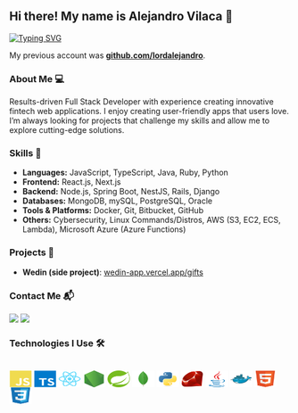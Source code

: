 ## Hi there! My name is Alejandro Vilaca 👋

<a href="https://git.io/typing-svg"><img src="https://readme-typing-svg.demolab.com?font=Inter&weight=500&pause=1000&color=FFFFFF&random=false&width=435&lines=Software+Engineer" alt="Typing SVG" /></a>

My previous account was **[github.com/lordalejandro](https://github.com/lordalejandro)**.

### About Me 💻

Results-driven Full Stack Developer with experience creating innovative fintech web applications. I enjoy creating user-friendly apps that users love. I’m always looking for projects that challenge my skills and allow me to explore cutting-edge solutions.

### Skills 🚀

- **Languages:** JavaScript, TypeScript, Java, Ruby, Python
- **Frontend:** React.js, Next.js
- **Backend:** Node.js, Spring Boot, NestJS, Rails, Django
- **Databases:** MongoDB, mySQL, PostgreSQL, Oracle
- **Tools & Platforms:** Docker, Git, Bitbucket, GitHub
- **Others:** Cybersecurity, Linux Commands/Distros, AWS (S3, EC2, ECS, Lambda), Microsoft Azure (Azure Functions)

### Projects 🌟

- **Wedin (side project)**: [wedin-app.vercel.app/gifts](https://wedin-app.vercel.app/gifts)

### Contact Me  📬

<div> 
  <a href="mailto:me@avilaca.com"><img src="https://img.shields.io/badge/-Gmail-%23333?style=for-the-badge&logo=gmail&logoColor=white" target="_blank"></a>
  <a href="https://www.linkedin.com/in/ale-vilaca-26634a229" target="_blank"><img src="https://img.shields.io/badge/-LinkedIn-%230077B5?style=for-the-badge&logo=linkedin&logoColor=white" target="_blank"></a> 
</div>

### Technologies I Use 🛠️

<div style="display: inline_block"><br>
  <img align="center" alt="JavaScript" height="30" width="40" src="https://raw.githubusercontent.com/devicons/devicon/master/icons/javascript/javascript-plain.svg">
  <img align="center" alt="TypeScript" height="30" width="40" src="https://raw.githubusercontent.com/devicons/devicon/master/icons/typescript/typescript-plain.svg">
  <img align="center" alt="React" height="30" width="40" src="https://raw.githubusercontent.com/devicons/devicon/master/icons/react/react-original.svg">
  <img align="center" alt="Node.js" height="30" width="40" src="https://raw.githubusercontent.com/devicons/devicon/master/icons/nodejs/nodejs-original.svg">
  <img align="center" alt="Spring" height="30" width="40" src="https://raw.githubusercontent.com/devicons/devicon/master/icons/spring/spring-original.svg">
  <img align="center" alt="MongoDB" height="30" width="40" src="https://raw.githubusercontent.com/devicons/devicon/master/icons/mongodb/mongodb-original.svg">
  <img align="center" alt="Python" height="30" width="40" src="https://raw.githubusercontent.com/devicons/devicon/master/icons/python/python-original.svg">
  <img align="center" alt="Ruby" height="30" width="40" src="https://raw.githubusercontent.com/devicons/devicon/master/icons/ruby/ruby-original.svg">
  <img align="center" alt="Java" height="30" width="40" src="https://raw.githubusercontent.com/devicons/devicon/master/icons/java/java-original.svg">
  <img align="center" alt="Docker" height="30" width="40" src="https://raw.githubusercontent.com/devicons/devicon/master/icons/docker/docker-original.svg">
  <img align="center" alt="HTML" height="30" width="40" src="https://raw.githubusercontent.com/devicons/devicon/master/icons/html5/html5-original.svg">
  <img align="center" alt="CSS" height="30" width="40" src="https://raw.githubusercontent.com/devicons/devicon/master/icons/css3/css3-original.svg">
</div>
